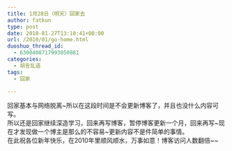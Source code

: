 ```yaml
---
title: 1月28日（明天）回家去
author: fatkun
type: post
date: 2010-01-27T13:10:41+00:00
url: /2010/01/go-home.html
duoshuo_thread_id:
  - 6300408717993050881
categories:
  - 胡言乱语
tags:
  - 回家

---
```

回家基本与网络脱离~所以在这段时间是不会更新博客了，并且也没什么内容可写。  
所以还是回家继续深造学习，回来再写博客，暂停博客更新一个月，回来再写~现在才发现做一个博主是那么的不容易~更新内容不是件简单的事情。  
在此祝各位新年快乐，在2010年里顺风顺水，万事如意！博客访问人数翻倍~~